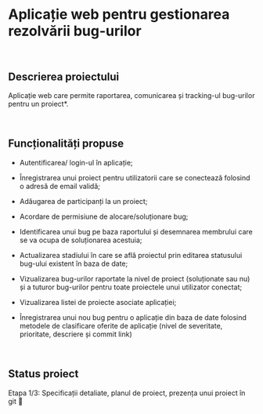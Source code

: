 # **Aplicație web pentru gestionarea rezolvării bug-urilor**<br/><br/>

## Descrierea proiectului<br/>

Aplicație web care permite raportarea, comunicarea și tracking-ul bug-urilor pentru un proiect*.

<br/>

## Funcționalități propuse

  -	Autentificarea/ login-ul în aplicație;
  
  -	Înregistrarea unui proiect pentru utilizatorii care se conectează folosind o adresă de email validă;
  
  -	Adăugarea de participanți la un proiect; 
  
  -	Acordare de permisiune de alocare/soluționare bug;
  
  -	Identificarea unui bug pe baza raportului și desemnarea membrului care se va ocupa de soluționarea acestuia;
  
  -	Actualizarea stadiului în care se află proiectul prin editarea statusului bug-ului existent în baza de date;
  
  -	Vizualizarea bug-urilor raportate la nivel de proiect (soluționate sau nu) și a tuturor bug-urilor pentru toate proiectele unui utilizator conectat;
  
  -	Vizualizarea listei de proiecte asociate aplicației;
  
  -	Înregistrarea unui nou bug pentru o aplicație din baza de date folosind metodele de clasificare oferite de aplicație (nivel de severitate, prioritate, descriere și commit link)
<br/>

## Status proiect
  
Etapa 1/3: Specificații detaliate, planul de proiect, prezența unui proiect în git
🐢

